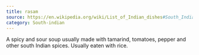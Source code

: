 ```yaml
---
title: rasam
source: https://en.wikipedia.org/wiki/List_of_Indian_dishes#South_India
category: South-indian
---
```

A spicy and sour soup usually made with tamarind, tomatoes, pepper and other south Indian spices. Usually eaten with rice.
